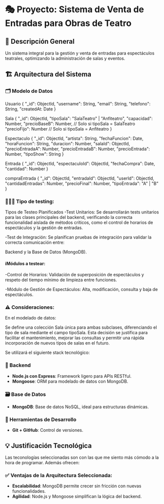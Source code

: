# 🎭 Proyecto: Sistema de Venta de Entradas para Obras de Teatro

## 📌 Descripción General
Un sistema integral para la gestión y venta de entradas para espectáculos teatrales, optimizando la administración de salas y eventos.

## 🏗️ Arquitectura del Sistema

### 🗂️ Modelo de Datos
Usuario
{
  "_id": ObjectId,
  "username": String,
  "email": String,
  "telefono": String,
  "createdAt: Date
}

Sala
{
  "_id": ObjectId,
  "tipoSala": "SalaTeatro" | "Anfiteatro",
  "capacidad": Number,
  "precioBaseB": Number, // Solo si tipoSala = SalaTeatro
  "precioFijo": Number   // Solo si tipoSala = Anfiteatro
}

Espectaculo
{
  "_id": ObjectId,
  "artista": String,
  "fechaFuncion": Date,
  "horaFuncion": String,
  "duracion": Number,
  "salaId": ObjectId,
  "precioEntradaA": Number,
  "precioEntradaB": Number,
  "precioEntrada": Number,
  "tipoShow": String
}

Entrada
{
  "_id": ObjectId,
  "espectaculoId": ObjectId,
  "fechaCompra": Date,
  "cantidad": Number
}

compraEntrada
{
  "_id": ObjectId,
  "entradaId": ObjectId,
  "userId": ObjectId,
  "cantidadEntradas": Number,
  "precioFinal": Number,
  "tipoEntrada": "A" | "B"
}

### 👨🏻‍💻 Tipo de testing:
Tipos de Testeo Planificados
-Test Unitarios: Se desarrollarán tests unitarios para las clases principales del backend, verificando la correcta funcionalidad aislada de métodos críticos, como el control de horarios de espectáculos y la gestión de entradas.

-Test de Integración: Se planifican pruebas de integración para validar la correcta comunicación entre:

Backend y la Base de Datos (MongoDB).

#### ℹ️Módulos a testear:
-Control de Horarios: Validación de superposición de espectáculos y respeto del tiempo mínimo de limpieza entre funciones.

-Módulo de Gestión de Espectáculos: Alta, modificación, consulta y baja de espectáculos.

### ⚠️ Consideraciones:
En el modelado de datos:

Se define una colección Sala única para ambas subclases, diferenciando el tipo de sala mediante el campo tipoSala.
Esta decisión se justifica para facilitar el mantenimiento, mejorar las consultas y permitir una rápida incorporación de nuevos tipos de salas en el futuro.

Se utilizará el siguiente stack tecnológico:

### 🧠 Backend
- **Node.js con Express**: Framework ligero para APIs RESTful.
- **Mongoose**: ORM para modelado de datos con MongoDB.

### 🗃️ Base de Datos
- **MongoDB**: Base de datos NoSQL, ideal para estructuras dinámicas.

### 🧰 Herramientas de Desarrollo
- **Git + GitHub**: Control de versiones.

## 💡 Justificación Tecnológica
Las teconologías seleccionadas son con las que me siento más cómodo a la hora de programar. Además ofrecen:

### ✅ Ventajas de la Arquitectura Seleccionada:
- **Escalabilidad**: MongoDB permite crecer sin fricción con nuevas funcionalidades.
- **Agilidad**: Node.js y Mongoose simplifican la lógica del backend.
